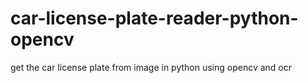 # car-license-plate-reader-python-opencv
get the car license plate from image in python using opencv and ocr
